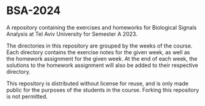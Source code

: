# BSA-2024
A repository containing the exercises and homeworks for Biological Signals Analysis at Tel Aviv University for Semester A 2023.

The directories in this repository are grouped by the weeks of the course. Each directory contains the exercise notes for the given week, as well as the homework assignment for the given week. At the end of each week, the solutions to the homework assignment will also be added to their respective directory. 

This repository is distributed without license for reuse, and is only made public for the purposes of the students in the course. Forking this repository is not permitted.

